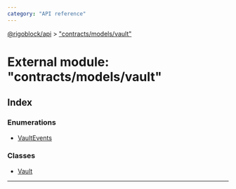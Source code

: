 ```yaml
---
category: "API reference"
---
```



[@rigoblock/api](../1.quick_start.md) > ["contracts/models/vault"](../modules/_contracts_models_vault_.md)

# External module: "contracts/models/vault"

## Index

### Enumerations

* [VaultEvents](../enums/_contracts_models_vault_.vaultevents.md)

### Classes

* [Vault](../classes/_contracts_models_vault_.vault.md)

---

